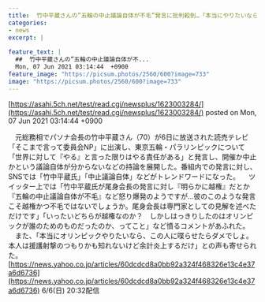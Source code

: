 ```yaml
---
title:  竹中平蔵さんの”五輪の中止議論自体が不毛”発言に批判殺到…「本当にやりたいなら、この人に喋らせたらダメ」  
categories:
- news
excerpt: |
  
feature_text: |
  ##  竹中平蔵さんの”五輪の中止議論自体が不...
  Mon, 07 Jun 2021 03:14:44  +0900
feature_image: "https://picsum.photos/2560/600?image=733"
image: "https://picsum.photos/2560/600?image=733"
---
```


[https://asahi.5ch.net/test/read.cgi/newsplus/1623003284/](https://asahi.5ch.net/test/read.cgi/newsplus/1623003284/)
posted on Mon, 07 Jun 2021 03:14:44  +0900

<!--more-->

　元総務相でパソナ会長の竹中平蔵さん（70）が6日に放送された読売テレビ「そこまで言って委員会NP」に出演し、東京五輪・パラリンピックについて「世界に対して『やる』と言った限りはやる責任がある」と発言し、開催か中止かという議論自体が分からないなどの持論を展開した。番組内での発言に対し、SNSでは「竹中平蔵氏」「中止議論自体」などがトレンドワードになった。 　ツイッター上では「竹中平蔵氏が尾身会長の発言に対し『明らかに越権』だとか『五輪の中止議論自体が不毛』など怒り爆発のようですが…彼のこのような発言こそ越権かつ不毛ではないでしょうか。尾身会長は専門家としての見解を述べただけです」「いったいどちらが越権なのか？　しかしはっきりしたのはオリンピックが誰のためのものだったのか、ってこと」など憤るコメントがあふれた。 　また、「本当にオリンピックやりたいなら、この人に喋らせたらダメでしょ。本人は援護射撃のつもりかも知れないけど余計炎上するだけ」との声も寄せられた。 [https://news.yahoo.co.jp/articles/60dcdcd8a0bb92a324f468326e13c4e37a6d6736](https://news.yahoo.co.jp/articles/60dcdcd8a0bb92a324f468326e13c4e37a6d6736) 6/6(日) 20:32配信
